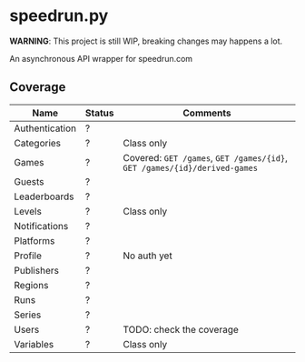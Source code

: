 # speedrun.py

**WARNING**: This project is still WIP, breaking changes may happens a lot.

An asynchronous API wrapper for speedrun.com

## Coverage

| Name           | Status | Comments                                 |
|----------------|--------|------------------------------------------|
| Authentication | ?      |                                          |
| Categories     | ?      | Class only                               |
| Games          | ?      | Covered: `GET /games`, `GET /games/{id}`, `GET /games/{id}/derived-games` |
| Guests         | ?      |                                          |
| Leaderboards   | ?      |                                          |
| Levels         | ?      | Class only                               |
| Notifications  | ?      |                                          |
| Platforms      | ?      |                                          |
| Profile        | ?      | No auth yet                              |
| Publishers     | ?      |                                          |
| Regions        | ?      |                                          |
| Runs           | ?      |                                          |
| Series         | ?      |                                          |
| Users          | ?      | TODO: check the coverage                 |
| Variables      | ?      | Class only                               |
